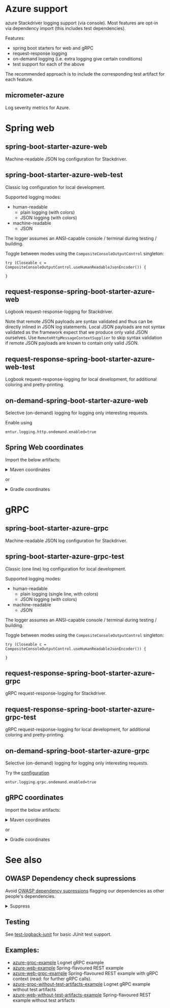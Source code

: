 # Azure support
azure Stackdriver logging support (via console). Most features are opt-in via dependency import (this includes test dependencies).

Features:

 * spring boot starters for web and gRPC
 * request-response logging
 * on-demand logging (i.e. extra logging give certain conditions)
 * test support for each of the above

The recommended approach is to include the corresponding test artifact for each feature.

## micrometer-azure
Log severity metrics for Azure.

# Spring web
## spring-boot-starter-azure-web
Machine-readable JSON log configuration for Stackdriver.

## spring-boot-starter-azure-web-test
Classic log configuration for local development.

Supported logging modes:

 * human-readable
   * plain logging (with colors)
   * JSON logging (with colors)
 * machine-readable
   * JSON

The logger assumes an ANSI-capable console / terminal during testing / building.

Toggle between modes using the `CompositeConsoleOutputControl` singleton:

```
try (Closeable c = CompositeConsoleOutputControl.useHumanReadableJsonEncoder()) {

}
```

## request-response-spring-boot-starter-azure-web
Logbook request-response-logging for Stackdriver.

Note that remote JSON payloads are syntax validated and thus can be directly inlined in JSON log statements. 
Local JSON payloads are not syntax validated as the framework expect that we produce only valid JSON ourselves.
Use `RemoteHttpMessageContextSupplier` to skip syntax validation if remote JSON payloads are known to contain only valid JSON.

## request-response-spring-boot-starter-azure-web-test
Logbook request-response-logging for local development, for additional coloring and pretty-printing.

## on-demand-spring-boot-starter-azure-web
Selective (on-demand) logging for logging only interesting requests.

Enable using
```
entur.logging.http.ondemand.enabled=true
```

## Spring Web coordinates
Import the below artifacts:

<details>
  <summary>Maven coordinates</summary>

Add

```xml
<cloud-logging.version>2.0.x</cloud-logging>
```

and

```xml
<dependency>
    <groupId>no.entur.logging.cloud</groupId>
    <artifactId>spring-boot-starter-azure-web</artifactId>
    <version>${cloud-logging.version}</version>
</dependency>
<dependency>
    <groupId>no.entur.logging.cloud</groupId>
    <artifactId>spring-boot-starter-azure-web-test</artifactId>
    <version>${cloud-logging.version}</version>
    <scope>test</scope>
</dependency>
<!-- request-respons support -->
<dependency>
    <groupId>no.entur.logging.cloud</groupId>
    <artifactId>request-response-spring-boot-starter-azure-web</artifactId>
    <version>${cloud-logging.version}</version>
</dependency>
<dependency>
    <groupId>no.entur.logging.cloud</groupId>
    <artifactId>request-response-spring-boot-starter-azure-web-test</artifactId>
    <version>${cloud-logging.version}</version>
    <scope>test</scope>
</dependency>
<!-- on-demand logging support -->
<dependency>
    <groupId>no.entur.logging.cloud</groupId>
    <artifactId>on-demand-spring-boot-starter-azure-web</artifactId>
    <version>${cloud-logging.version}</version>
    <scope>test</scope>
</dependency>
<!-- metrics -->
<dependency>
    <groupId>no.entur.logging.cloud</groupId>
    <artifactId>micrometer-azure</artifactId>
    <version>${cloud-logging.version}</version>
</dependency>
<!-- additional log levels -->
<dependency>
  <groupId>no.entur.logging.cloud</groupId>
  <artifactId>api</artifactId>
  <version>${cloud-logging.version}</version>
</dependency>
```

</details>

or

<details>
  <summary>Gradle coordinates</summary>

For

```groovy
ext {
   cloudLoggingVersion = '2.0.x'
}
```

add

```groovy
implementation("no.entur.logging.cloud:spring-boot-starter-azure-web:${cloudLoggingVersion}")
testImplementation("no.entur.logging.cloud:spring-boot-starter-azure-web-test:${cloudLoggingVersion}")
// request response logging support
implementation("no.entur.logging.cloud:request-response-spring-boot-starter-azure-web:${cloudLoggingVersion}")
testImplementation("no.entur.logging.cloud:request-response-spring-boot-starter-azure-web-test:${cloudLoggingVersion}")
// on-demand logging support
implementation("no.entur.logging.cloud:on-demand-spring-boot-starter-azure-web:${cloudLoggingVersion}")
// metrics
implementation("no.entur.logging.cloud:micrometer-azure:${cloudLoggingVersion}")
// logger with additional log levels
implementation("no.entur.logging.cloud:api:${cloudLoggingVersion}")


```

</details>

# gRPC

## spring-boot-starter-azure-grpc
Machine-readable JSON log configuration for Stackdriver.

## spring-boot-starter-azure-grpc-test
Classic (one line) log configuration for local development.

Supported logging modes:

* human-readable
   * plain logging (single line, with colors)
   * JSON logging (with colors)
* machine-readable
   * JSON

The logger assumes an ANSI-capable console / terminal during testing / building.

Toggle between modes using the `CompositeConsoleOutputControl` singleton:

```
try (Closeable c = CompositeConsoleOutputControl.useHumanReadableJsonEncoder()) {

}
```

## request-response-spring-boot-starter-azure-grpc
gRPC request-response-logging for Stackdriver.

## request-response-spring-boot-starter-azure-grpc-test
gRPC request-response-logging for local development, for additional coloring and pretty-printing.

## on-demand-spring-boot-starter-azure-grpc
Selective (on-demand) logging for logging only interesting requests.

Try the [configuration](on-demand-spring-boot-starter-azure-grpc/src/main/java/no/entur/logging/cloud/azure/spring/grpc/lognet/properties/OndemandProperties.java)
```
entur.logging.grpc.ondemand.enabled=true
```

## gRPC coordinates
Import the below artifacts:

<details>
  <summary>Maven coordinates</summary>

Add

```xml
<cloud-logging.version>2.0.x</cloud-logging>
```

and

```xml
<dependency>
    <groupId>no.entur.logging.cloud</groupId>
    <artifactId>spring-boot-starter-azure-grpc</artifactId>
    <version>${cloud-logging.version}</version>
</dependency>
<dependency>
    <groupId>no.entur.logging.cloud</groupId>
    <artifactId>spring-boot-starter-azure-grpc-test</artifactId>
    <version>${cloud-logging.version}</version>
    <scope>test</scope>
</dependency>
<!-- request-response logging -->
<dependency>
    <groupId>no.entur.logging.cloud</groupId>
    <artifactId>request-response-spring-boot-starter-azure-grpc</artifactId>
    <version>${cloud-logging.version}</version>
</dependency>
<dependency>
    <groupId>no.entur.logging.cloud</groupId>
    <artifactId>request-response-spring-boot-starter-azure-grpc-test</artifactId>
    <version>${cloud-logging.version}</version>
    <scope>test</scope>
</dependency>
<!-- on-demand logging -->
<dependency>
    <groupId>no.entur.logging.cloud</groupId>
    <artifactId>on-demand-spring-boot-starter-azure-grpc</artifactId>
    <version>${cloud-logging.version}</version>
    <scope>test</scope>
</dependency>
<!-- metrics -->
<dependency>
    <groupId>no.entur.logging.cloud</groupId>
    <artifactId>micrometer-azure</artifactId>
    <version>${cloud-logging.version}</version>
</dependency>
<!-- logger with additional log levels -->
<dependency>
    <groupId>no.entur.logging.cloud</groupId>
    <artifactId>api</artifactId>
    <version>${cloud-logging.version}</version>
</dependency>
// MDC support
<dependency>
    <groupId>no.entur.logging.cloud</groupId>
    <artifactId>mdc-context-grpc-netty</artifactId>
    <version>${cloud-logging.version}</version>
</dependency>
// Correlation id + various interceptors
<dependency>
    <groupId>no.entur.logging.cloud</groupId>
    <artifactId>correlation-id-trace-grpc-netty</artifactId>
    <version>${cloud-logging.version}</version>
</dependency>
<dependency>
    <groupId>no.entur.logging.cloud</groupId>
    <artifactId>correlation-id-trace-spring-boot-grpc</artifactId>
    <version>${cloud-logging.version}</version>
</dependency>
```

</details>

or

<details>
  <summary>Gradle coordinates</summary>

For

```groovy
ext {
   cloudLoggingVersion = '2.0.x'
}
```

add

```groovy
implementation("no.entur.logging.cloud:spring-boot-starter-azure-grpc:${cloudLoggingVersion}")
testImplementation("no.entur.logging.cloud:spring-boot-starter-azure-grpc-test:${cloudLoggingVersion}")
// requst-response logging
implementation("no.entur.logging.cloud:request-response-spring-boot-starter-azure-grpc:${cloudLoggingVersion}")
testImplementation("no.entur.logging.cloud:request-response-spring-boot-starter-azure-grpc-test:${cloudLoggingVersion}")
// on-demand logging support
implementation("no.entur.logging.cloud:on-demand-spring-boot-starter-azure-grpc:${cloudLoggingVersion}")
// metrics
implementation("no.entur.logging.cloud:micrometer-azure:${cloudLoggingVersion}")
// logger with additional log levels
implementation("no.entur.logging.cloud:api:${cloudLoggingVersion}")
// MDC support
implementation project(':trace:mdc-context-grpc-netty')
// Correlation id + various interceptors
implementation project(':trace:server:correlation-id-trace-grpc-netty')
implementation project(':trace:server:correlation-id-trace-spring-boot-grpc')

```

</details>

# See also

## OWASP Dependency check supressions
Avoid [OWASP dependency supressions](dependencycheck-root-suppression.xml) flagging our dependencies as other people's dependencies.

<details>
  <summary>Suppress</summary>
  
```xml
 
    <suppress>
        <packageUrl regex="true">^pkg:maven/no\.entur\.logging\.cloud\/[a-z\.\-]*@.*$</packageUrl>
        <cpe>cpe:/a:grpc:grpc</cpe>
    </suppress>
    <suppress>
        <packageUrl regex="true">^pkg:maven/no\.entur\.abt\/[a-z\.\-]*@.*$</packageUrl>
        <cpe>cpe:/a:grpc:grpc</cpe>
    </suppress>
    <suppress>
        <cpe>cpe:/a:utils_project:utils</cpe>
    </suppress>
```

</details>

## Testing
See [test-logback-junit](../test/test-logback-junit) for basic JUnit test support.
 
## Examples:

   * [azure-grpc-example](../examples/azure-grpc-example) Lognet gRPC example
   * [azure-web-example](../examples/azure-web-example) Spring-flavoured REST example
   * [azure-web-grpc-example](../examples/azure-web-example) Spring-flavoured REST example with gRPC context (read: for further gRPC calls).
   * [azure-grpc-without-test-artifacts-example](../examples/azure-grpc-without-test-artifacts-example) Lognet gRPC example without test artifacts
   * [azure-web-without-test-artifacts-example](../examples/azure-web-without-test-artifacts-example) Spring-flavoured REST example without test artifacts
